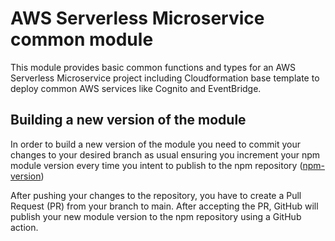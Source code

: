 # AWS Serverless Microservice common module

This module provides basic common functions and types for an AWS Serverless Microservice project including Cloudformation base template to deploy common AWS services like Cognito and EventBridge.

## Building a new version of the module

In order to build a new version of the module you need to commit your changes to your desired branch as usual ensuring you increment your npm module version every time you intent to publish to the npm repository ([npm-version](https://docs.npmjs.com/cli/v7/commands/npm-version))

After pushing your changes to the repository, you have to create a Pull Request (PR) from your branch to main. After accepting the PR, GitHub will publish your new module version to the npm repository using a GitHub action.
